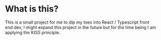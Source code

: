 # What is this?

This is a small project for me to dip my toes into React / Typescript front end dev, I might expand this project in the future but for the time being I am applying the KISS principle.
